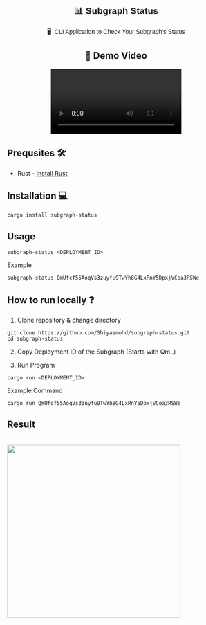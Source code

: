 <div align="center" style="font-family:'Montserrat', sans-serif;">

## 📊 Subgraph Status
🖥️  &nbsp;CLI Application to Check Your Subgraph's Status 
</div>

<div align="center">
    <h2>🎥 Demo Video</h2>
    <video width="60%" controls autoplay loop>
        <source src="https://github.com/user-attachments/assets/64c89e66-f127-4eab-883b-3dc61822d083" type="video/mp4">
        Your browser does not support the video tag.
    </video>
</div>

## Prequsites 🛠️
- Rust - [Install Rust](https://doc.rust-lang.org/book/ch01-01-installation.html)

## Installation 💻
```
cargo install subgraph-status
```

## Usage
```
subgraph-status <DEPLOYMENT_ID>
```

Example
```
subgraph-status QmUfcf55AoqVs3zuyfu9TwYh8G4LxRnY5DpxjVCea3RSWe
```

## How to run locally ❓
1. Clone repository & change directory
```
git clone https://github.com/Shiyasmohd/subgraph-status.git
cd subgraph-status
```
2. Copy Deployment ID of the Subgraph (Starts with Qm..)

3. Run Program
```
cargo run <DEPLOYMENT_ID>
```
Example Command
```
cargo run QmUfcf55AoqVs3zuyfu9TwYh8G4LxRnY5DpxjVCea3RSWe
```
## Result
<br/>
<img src="https://ipfs.filebase.io/ipfs/QmYRZzeMUaNZGtMNvvXrGzXMYAA2o1VvYe5vcS8F8Nrkof" width="400">